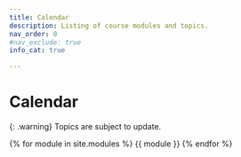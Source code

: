 ```yaml
---
title: Calendar
description: Listing of course modules and topics.
nav_order: 0
#nav_exclude: true
info_cat: true

---
```


# Calendar

{: .warning}
Topics are subject to update.

{% for module in site.modules %}
{{ module }}
{% endfor %}




